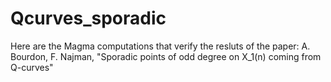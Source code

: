 # Qcurves_sporadic
Here are the Magma computations that verify the resluts of the paper: A. Bourdon, F. Najman, "Sporadic points of odd degree on X_1(n) coming from Q-curves"
